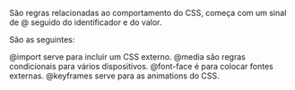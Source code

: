 São regras relacionadas ao comportamento do CSS, começa com um sinal de @ seguido do identificador e do valor.

São as seguintes:

@import serve para incluir um CSS externo.
@media são regras condicionais para vários dispositivos.
@font-face é para colocar fontes externas.
@keyframes serve para as animations do CSS.
